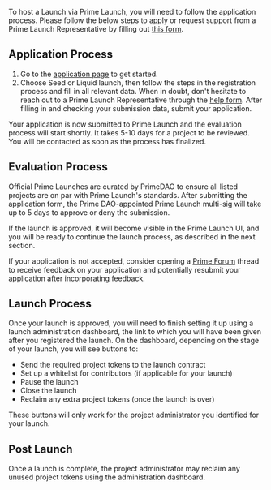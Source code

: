 To host a Launch via Prime Launch, you will need to follow the application process. Please follow the below steps to apply or request support from a Prime Launch Representative by filling out <a href="https://kolektivo.typeform.com/to/TPMzQKFE" target="_blank" rel="noopener noreferrer">this form</a>.

## Application Process

1. Go to the <a href="/register">application page</a> to get started. 
2. Choose Seed or Liquid launch, then follow the steps in the registration process and fill in all relevant data. When in doubt, don't hesitate to reach out to a Prime Launch Representative through the <a href="https://kolektivo.typeform.com/to/TPMzQKFE" target="_blank" rel="noopener noreferrer">help form</a>. After filling in and checking your submission data, submit your application.

Your application is now submitted to Prime Launch and the evaluation process will start shortly. It takes 5-10 days for a project to be reviewed. You will be contacted as soon as the process has finalized. 

## Evaluation Process

Official Prime Launches are curated by PrimeDAO to ensure all listed projects are on par with Prime Launch's standards. After submitting the application form, the Prime DAO-appointed Prime Launch multi-sig will take up to 5 days to approve or deny the submission.

If the launch is approved, it will become visible in the Prime Launch UI, and you will be ready to continue the launch process, as described in the next section. 

If your application is not accepted, consider opening a <a href="https://forum.prime.xyz" target="_blank" rel="noopener noreferrer">Prime Forum</a> thread to receive feedback on your application and potentially resubmit your application after incorporating feedback.

## Launch Process

Once your launch is approved, you will need to finish setting it up using a launch administration dashboard, the link to which you will have been given after you registered the launch. On the dashboard, depending on the stage of your launch, you will see buttons to:

- Send the required project tokens to the launch contract
- Set up a whitelist for contributors (if applicable for your launch)
- Pause the launch
- Close the launch
- Reclaim any extra project tokens (once the launch is over)

These buttons will only work for the project administrator you identified for your launch.

## Post Launch

Once a launch is complete, the project administrator may reclaim any unused project tokens using the administration dashboard.
